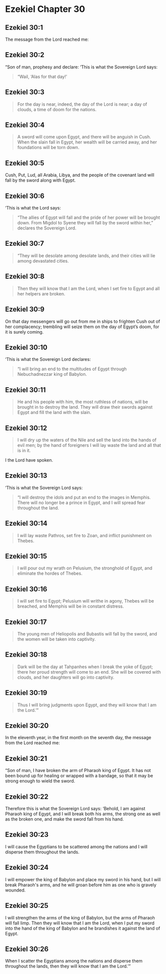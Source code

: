 # Ezekiel Chapter 30

## Ezekiel 30:1

The message from the Lord reached me:

## Ezekiel 30:2

“Son of man, prophesy and declare: ‘This is what the Sovereign Lord says:

> “Wail,
> ‘Alas for that day!’

## Ezekiel 30:3

> For the day is near,
> indeed, the day of the Lord is near;
> a day of clouds,
> a time of doom for the nations.

## Ezekiel 30:4

> A sword will come upon Egypt,
> and there will be anguish in Cush.
> When the slain fall in Egypt,
> her wealth will be carried away,
> and her foundations will be torn down.

## Ezekiel 30:5

Cush, Put, Lud, all Arabia, Libya, and the people of the covenant land will fall by the sword along with Egypt.

## Ezekiel 30:6

‘This is what the Lord says:

> “The allies of Egypt will fall
> and the pride of her power will be brought down.
> From Migdol to Syene they will fall by the sword within her,”
> declares the Sovereign Lord.

## Ezekiel 30:7

> “They will be desolate
> among desolate lands,
> and their cities will lie
> among devastated cities.

## Ezekiel 30:8

> Then they will know that I am the Lord,
> when I set fire to Egypt
> and all her helpers are broken.

## Ezekiel 30:9

On that day messengers will go out from me in ships to frighten Cush out of her complacency; trembling will seize them on the day of Egypt’s doom, for it is surely coming.

## Ezekiel 30:10

‘This is what the Sovereign Lord declares:

> “I will bring an end to the multitudes of Egypt
> through Nebuchadnezzar king of Babylon.

## Ezekiel 30:11

> He and his people with him,
> the most ruthless of nations,
> will be brought in to destroy the land.
> They will draw their swords against Egypt
> and fill the land with the slain.

## Ezekiel 30:12

> I will dry up the waters of the Nile
> and sell the land into the hands of evil men;
> by the hand of foreigners I will lay waste the land
> and all that is in it.

I the Lord have spoken.

## Ezekiel 30:13

‘This is what the Sovereign Lord says:

> “I will destroy the idols
> and put an end to the images in Memphis.
> There will no longer be a prince in Egypt,
> and I will spread fear throughout the land.

## Ezekiel 30:14

> I will lay waste Pathros,
> set fire to Zoan,
> and inflict punishment on Thebes.

## Ezekiel 30:15

> I will pour out my wrath on Pelusium,
> the stronghold of Egypt,
> and eliminate the hordes of Thebes.

## Ezekiel 30:16

> I will set fire to Egypt;
> Pelusium will writhe in agony,
> Thebes will be breached,
> and Memphis will be in constant distress.

## Ezekiel 30:17

> The young men of Heliopolis and Bubastis
> will fall by the sword,
> and the women will be taken into captivity.

## Ezekiel 30:18

> Dark will be the day at Tahpanhes
> when I break the yoke of Egypt;
> there her proud strength will come to an end.
> She will be covered with clouds,
> and her daughters will go into captivity.

## Ezekiel 30:19

> Thus I will bring judgments upon Egypt,
> and they will know that I am the Lord.’”

## Ezekiel 30:20

In the eleventh year, in the first month on the seventh day, the message from the Lord reached me:

## Ezekiel 30:21

“Son of man, I have broken the arm of Pharaoh king of Egypt. It has not been bound up for healing or wrapped with a bandage, so that it may be strong enough to wield the sword.

## Ezekiel 30:22

Therefore this is what the Sovereign Lord says: ‘Behold, I am against Pharaoh king of Egypt, and I will break both his arms, the strong one as well as the broken one, and make the sword fall from his hand.

## Ezekiel 30:23

I will cause the Egyptians to be scattered among the nations and I will disperse them throughout the lands.

## Ezekiel 30:24

I will empower the king of Babylon and place my sword in his hand, but I will break Pharaoh's arms, and he will groan before him as one who is gravely wounded.

## Ezekiel 30:25

I will strengthen the arms of the king of Babylon, but the arms of Pharaoh will fall limp. Then they will know that I am the Lord, when I put my sword into the hand of the king of Babylon and he brandishes it against the land of Egypt.

## Ezekiel 30:26

When I scatter the Egyptians among the nations and disperse them throughout the lands, then they will know that I am the Lord.’”
